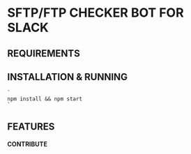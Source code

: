 #  SFTP/FTP CHECKER BOT FOR SLACK  #


## REQUIREMENTS

## INSTALLATION & RUNNING
    `
    npm install && npm start
    `
## FEATURES



#### CONTRIBUTE